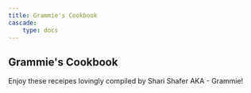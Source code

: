 ```yaml
---
title: Grammie's Cookbook
cascade:
    type: docs
---
```


## Grammie's Cookbook

Enjoy these receipes lovingly compiled by Shari Shafer AKA - Grammie! 